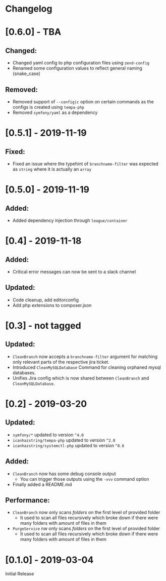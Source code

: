# Changelog

# [0.6.0] - TBA
## Changed:
- Changed yaml config to php configuration files using `zend-config`
- Renamed some configuration values to reflect general naming (snake_case)

## Removed:
- Removed support of `--config|c` option on certain commands as the configs is created using `tempa-php`
- Removed `symfony/yaml` as a dependency 

# [0.5.1] - 2019-11-19
## Fixed:
- Fixed an issue where the typehint of `branchname-filter` was expected as `string` where it is actually an `array`

# [0.5.0] - 2019-11-19
## Added:
- Added dependency injection through `league/container`

# [0.4] - 2019-11-18
## Added:
- Critical error messages can now be sent to a slack channel
## Updated:
- Code cleanup, add editorconfig
- Add php extensions to composer.json

# [0.3] - not tagged
## Updated:
- `CleanBranch` now accepts a `branchname-filter` argument
  for matching only relevant parts of the respective jira ticket.
- Introduced `CleanMySQLDatabase` Command for cleaning orphaned mysql databases.
- Unifies Jira config which is now shared between `CleanBranch` and `CleanMySQLDatabase`.

# [0.2] - 2019-03-20
## Updated:
- `symfony/*` updated to version `^4.0`
- `icanhazstring/tempa-php` updated to version `^2.0`
- `icanhazstring/systemctl-php` updated to version `^0.6`

## Added:
- `CleanBranch` now has some debug console output
  - You can trigger those outputs using the `-vvv` command option
- Finally added a README.md

## Performance:
- `CleanBranch` now only scans *folders* on the first level of provided folder
  - It used to scan all files recursively which broke down if there were many folders with amount of files in them
- `PurgeService` nw only scans *folders* on the first level of provided folder
  - It used to scan all files recursively which broke down if there were many folders with amount of files in them

# [0.1.0] - 2019-03-04
Initial Release
